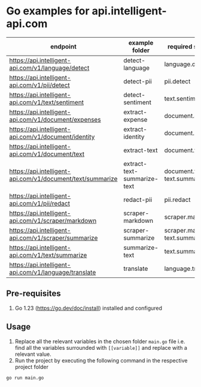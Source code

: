 # Go examples for api.intelligent-api.com

| endpoint                                                   | example folder              | required scopes                      |
| ---------------------------------------------------------- | --------------------------- | ------------------------------------ |
| https://api.intelligent-api.com/v1/language/detect         | detect-language             | language.detect                      |
| https://api.intelligent-api.com/v1/pii/detect              | detect-pii                  | pii.detect                           |
| https://api.intelligent-api.com/v1/text/sentiment          | detect-sentiment            | text.sentiment                       |
| https://api.intelligent-api.com/v1/document/expenses       | extract-expense             | document.expense                     |
| https://api.intelligent-api.com/v1/document/identity       | extract-identity            | document.identity                    |
| https://api.intelligent-api.com/v1/document/text           | extract-text                | document.text                        |
| https://api.intelligent-api.com/v1/document/text/summarize | extract-text-summarize-text | document.text<br />text.summarize    |
| https://api.intelligent-api.com/v1/pii/redact              | redact-pii                  | pii.redact                           |
| https://api.intelligent-api.com/v1/scraper/markdown        | scraper-markdown            | scraper.markdown                     |
| https://api.intelligent-api.com/v1/scraper/summarize       | scraper-summarize           | scraper.markdown<br />text.summarize |
| https://api.intelligent-api.com/v1/text/summarize          | summarize-text              | text.summarize                       |
| https://api.intelligent-api.com/v1/language/translate      | translate                   | language.translate                   |

## Pre-requisites

1. Go 1.23 (https://go.dev/doc/install) installed and configured

## Usage

1. Replace all the relevant variables in the chosen folder `main.go` file i.e. find all the variables surrounded with `[[variable]]` and replace with a relevant value.
2. Run the project by executing the following command in the respective project folder

```shell
go run main.go
```
